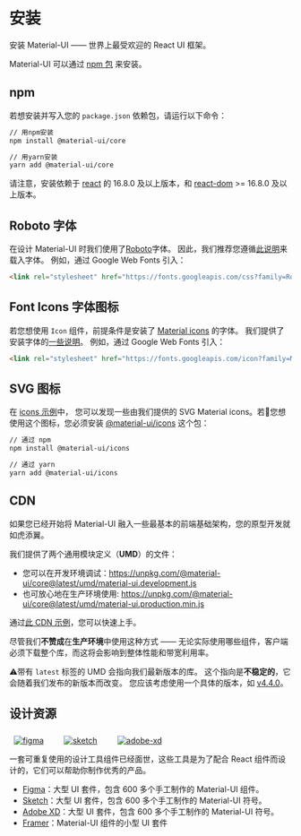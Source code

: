 # 安装

<p class="description">安装 Material-UI —— 世界上最受欢迎的 React UI 框架。</p>

Material-UI 可以通过 [npm 包](https://www.npmjs.com/package/@material-ui/core) 来安装。

## npm

若想安装并写入您的 `package.json` 依赖包，请运行以下命令：

```sh
// 用npm安装
npm install @material-ui/core

// 用yarn安装
yarn add @material-ui/core
```

请注意，安装依赖于 [react](https://www.npmjs.com/package/react) 的 16.8.0 及以上版本，和 [react-dom](https://www.npmjs.com/package/react-dom) >= 16.8.0 及以上版本。

## Roboto 字体

在设计 Material-UI 时我们使用了[Roboto](https://fonts.google.com/specimen/Roboto)字体。 因此，我们推荐您遵循[此说明](/components/typography/#general)来载入字体。 例如，通过 Google Web Fonts 引入：

```html
<link rel="stylesheet" href="https://fonts.googleapis.com/css?family=Roboto:300,400,500,700&display=swap" />
```

## Font Icons 字体图标

若您想使用 `Icon` 组件，前提条件是安装了 [Material icons](https://material.io/tools/icons/) 的字体。 我们提供了安装字体的[一些说明](/components/icons/#font-icons)。 例如，通过 Google Web Fonts 引入：

```html
<link rel="stylesheet" href="https://fonts.googleapis.com/icon?family=Material+Icons" />
```

## SVG 图标

在 [icons 示例](/components/icons/)中， 您可以发现一些由我们提供的 SVG Material icons。若您想使用这个图标，您必须安装 [@material-ui/icons](https://www.npmjs.com/package/@material-ui/icons) 这个包：

```sh
// 通过 npm
npm install @material-ui/icons

// 通过 yarn
yarn add @material-ui/icons
```

## CDN

如果您已经开始将 Material-UI 融入一些最基本的前端基础架构，您的原型开发就如虎添翼。

我们提供了两个通用模块定义（**UMD**）的文件：

- 您可以在开发环境调试：https://unpkg.com/@material-ui/core@latest/umd/material-ui.development.js
- 也可放心地在生产环境使用: https://unpkg.com/@material-ui/core@latest/umd/material-ui.production.min.js

通过[此 CDN 示例](https://github.com/mui-org/material-ui/tree/master/examples/cdn)，您可以快速上手。

尽管我们**不赞成**在**生产环境**中使用这种方式 —— 无论实际使用哪些组件，客户端必须下载整个库，而这将会影响到整体性能和带宽利用率。

⚠️带有 `latest` 标签的 UMD 会指向我们最新版本的库。 这个指向是**不稳定的**，它会随着我们发布的新版本而改变。 您应该考虑使用一个具体的版本，如 [v4.4.0](https://unpkg.com/@material-ui/core@4.4.0/umd/material-ui.development.js)。

## 设计资源

<a href="https://material-ui.com/store/items/figma-react/?utm_source=docs&utm_medium=referral&utm_campaign=installation-figma" style="margin-left: 8px; margin-top: 8px; display: inline-block;"><img src="/static/images/download-figma.svg" alt="figma" /></a>
<a href="https://material-ui.com/store/items/sketch-react/?utm_source=docs&utm_medium=referral&utm_campaign=installation-sketch" style="margin-left: 32px; margin-top: 8px; display: inline-block;"><img src="/static/images/download-sketch.svg" alt="sketch" /></a>
<a href="https://material-ui.com/store/items/adobe-xd-react/?utm_source=docs&utm_medium=referral&utm_campaign=installation-adobe-xd" style="margin-left: 32px; margin-top: 8px; display: inline-block;"><img src="/static/images/download-adobe-xd.svg" alt="adobe-xd" /></a>

一套可重复使用的设计工具组件已经面世，这些工具是为了配合 React 组件而设计的，它们可以帮助你制作优秀的产品。

- [Figma](https://material-ui.com/store/items/figma-react/?utm_source=docs&utm_medium=referral&utm_campaign=installation-figma)：大型 UI 套件，包含 600 多个手工制作的 Material-UI 组件。
- [Sketch](https://material-ui.com/store/items/sketch-react/?utm_source=docs&utm_medium=referral&utm_campaign=installation-sketch)：大型 UI 套件，包含 600 多个手工制作的 Material-UI 符号。
- [Adobe XD](https://material-ui.com/store/items/adobe-xd-react/?utm_source=docs&utm_medium=referral&utm_campaign=installation-adobe-xd)：大型 UI 套件，包含 600 多个手工制作的 Material-UI 符号。
- [Framer](https://packages.framer.com/package/material-ui/material-ui)：Material-UI 组件的小型 UI 套件